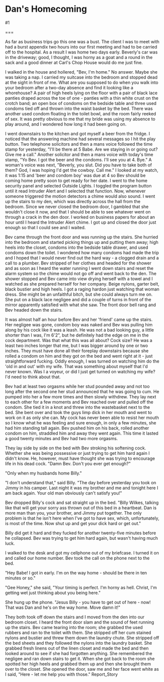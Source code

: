 Dan's Homecoming
================
#1 

===

As far as business trips go this one was a bust. The client I was to meet with had a burst appendix two hours into our first meeting and had to be carried off to the hospital. As a result I was home two days early. Beverly's car was in the driveway; good, I thought, I was horny as a goat and a round in the sack and a good dinner at Carl's Chop House would do me just fine. 

I walked in the house and hollered, "Bev, I'm home." No answer. Maybe she was taking a nap. I carried my suitcase into the bedroom and stopped dead at the sight in front of me. What are you supposed to do when you walk into your bedroom after a two-day absence and find it looking like a whorehouse? A pair of high heels lying on the floor with a pair of black lace panties draped across the toe of one - panties with a thin white crust on the crotch band; an open box of condoms on the bedside table and three used condoms tied off and thrown into the waist basket by the bed. There was another used condom floating in the toilet bowl, and the room fairly reeked of sex. It was pretty obvious to me that my bride was using my absence to play around, and I wondered how long it had been going on. 

I went downstairs to the kitchen and got myself a beer from the fridge. I noticed that the answering machine had several messages so I hit the play button. Two telephone solicitors and then a mans voice followed the time stamp for yesterday, "I'll be there at 5 Babe. Are we staying in or going out? Give me a call." Another solicitor and then a mans voice with today's time stamp, "Yo Bev. I got the beer and the condoms. I'll see you at 4. Bye." A woman's voice was next, "Beverly, you slut. Did you have to take both of them? God, I was hoping I'd get the cowboy. Call me." I looked at my watch, it was 1:15 and 'beer and condom boy' was due at 4 so Bev should be coming home pretty soon to get ready for her date. I went to the home security panel and selected Outside Lights. I toggled the program button until it read Intruder Alert and I selected that function. Now, whenever someone triggered the motion detectors a chime would also sound. I went up the stairs to my den, which was directly across the hall from the bedroom. Since we never closed the bedroom door, I gambled that she wouldn't close it now, and that I should be able to see whatever went on through a crack in the den door. I worked on business papers for about an hour until I heard the Intruder Alert chime. I got up and closed the door just enough so that I could see and I waited. 

Bev came through the front door and was running up the stairs. She hurried into the bedroom and started picking things up and putting them away; high heels into the closet, condoms into the bedside table drawer, and used condoms down the toilet. I wondered how many condoms had made the trip and I hoped that I would never find out the hard way - a clogged drain and a call to a plumber. Bev stripped of her clothes and headed for the shower and as soon as I heard the water running I went down stairs and reset the alarm system so the chime would not go off and went back to the den. The shower stopped and Bev came into view drying herself with a towel and I watched as she prepared herself for her company. Beige nylons, garter belt, black bustier and high heels. I got a raging hardon just watching that woman dress. She might be an unfaithful bitch, but she could always turn me on. She put on a black lace negligee and did a couple of turns in front of the mirror apparently satisfied with what she saw. The front door bell rang and Bev headed down the stairs. 

It was almost half an hour before Bev and her 'friend' came up the stairs. Her negligee was gone, condom boy was naked and Bev was pulling him along by his cock like it was a leash. He was not a bad looking guy, a little shorter than I was, I'm 6'2", but he definitely had the edge on me in the cock department. Was that what this was all about? Cock size? He was a least two inches longer that me, but I was bigger around by one or two inches. They must have done all their foreplay downstairs because she rolled a condom on him and they got on the bed and went right at it - just straightforward fucking. Oddly enough, I was turned on watching him do the 'old in and out' with my wife. That was something about myself that I'd never known. Was I a voyeur, or did I just get turned on watching my wife? I'd need to think about that. 

Bev had at least two orgasms while her stud pounded away and not too long after the second one her stud announced that he was going to cum. He pumped into her a few more times and then slowly withdrew. They lay next to each other for a few moments and Bev reached over and pulled off the condom. She tied it in a knot and threw into the wastebasket next to the bed. She bent over and took the guys limp dick in her mouth and went to work on it as only she can. My cock has never been able to resist her mouth so I know what he was feeling and sure enough, in only a few minutes, she had him standing tall again. Bev pushed him on his back, rolled another condom on him, straddled him and away they went again. This time it lasted a good twenty minutes and Bev had two more orgasms. 

They lay side by side on the bed with Bev stroking his softening cock. Whether she was being possessive or just trying to get him hard again I didn't know. He, however, must have thought she was trying to encourage life in his dead cock. "Damn Bev. Don't you ever get enough?" 

"Only when my husbands home Billy." 

"I don't understand that," said Billy. "The day before yesterday you took on Jimmy in his camper. Last night it was my brother and me and tonight here I am back again. Your old man obviously can't satisfy you!" 

Bev dropped Billy's cock and sat straight up in the bed. "Billy Wilkes, talking like that will get your sorry ass thrown out of this bed in a heartbeat. Dan is more man than you, your brother, and Jimmy put together. The only problem is that he isn't here when I've got to have sex, which, unfortunately, is most of the time. Now shut up and get your dick hard or get out." 

Billy did get it hard and they fucked for another twenty-five minutes before he collapsed. Bev was trying to get him hard again, but wasn't having much luck. 

I walked to the desk and got my cellphone out of my briefcase. I turned it on and called our home number. Bev took the call on the phone next to the bed. 

"Hey Babe! I got in early. I'm on the way home - should be there in ten minutes or so." 

"Gee Honey," she said, "Your timing is perfect. I'm horny as hell. Christ, I'm getting wet just thinking about you being here." 

She hung up the phone. "Jesus Billy - you have to get out of here - now! That was Dan and he's on the way home. Move damn it!" 

They both took off down the stairs and I moved from the den into our bedroom closet. I heard the front door slam and the sound of feet running up the stairs. Bev came tearing into the room; she grabbed the used rubbers and ran to the toilet with them. She stripped off her cum stained nylons and bustier and threw them down the laundry chute. She stripped off the bed sheets and they followed the nylons into the laundry basket. She grabbed fresh linens out of the linen closet and made the bed and then looked around to see if she had forgotten anything. She remembered the negligee and ran down stairs to get it. When she got back to the room she spotted her high heels and grabbed them up and then she brought them over to the closet. She opened the door, saw me and her face went white as I said, "Here - let me help you with those." Report_Story 
